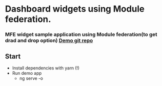 # Dashboard widgets using Module federation.

### MFE widget sample application using Module federation(to get drad and drop option) [Demo git repo](https://github.com/linoymalakkaran/ngx-dashboard-designer-demo/tree/main)


## Start

- Install dependencies with yarn (!)
- Run demo app
  - ng serve -o

